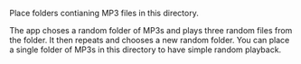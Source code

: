 Place folders contianing MP3 files in this directory. 

The app choses a random folder of MP3s and plays three random files from the folder. It then repeats and chooses a new random folder. You can place a single folder of MP3s in this directory to have simple random playback. 
